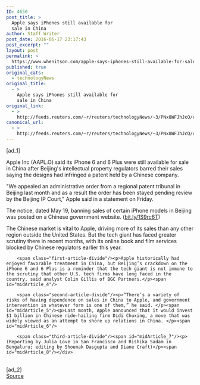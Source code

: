 ```yaml
---
ID: 4650
post_title: >
  Apple says iPhones still available for
  sale in China
author: Staff Writer
post_date: 2016-06-17 23:17:43
post_excerpt: ""
layout: post
permalink: >
  https://www.whenitson.com/apple-says-iphones-still-available-for-sale-in-china/
published: true
original_cats:
  - technologyNews
original_title:
  - >
    Apple says iPhones still available for
    sale in China
original_link:
  - >
    http://feeds.reuters.com/~r/reuters/technologyNews/~3/PNx8WFJhJcQ/us-apple-china-idUSKCN0Z31ZK
canonical_url:
  - >
    http://feeds.reuters.com/~r/reuters/technologyNews/~3/PNx8WFJhJcQ/us-apple-china-idUSKCN0Z31ZK
---
```

 [ad_1]
<br><div id="articleText">
<span id="midArticle_start"/>

<span class="focusParagraph" readability="4"><p><span class="articleLocatio&lt;/span&gt;n">Apple Inc (<span id="symbol_AAPL.O_0">AAPL.O</span>) said its iPhone 6 and 6 Plus were still available for sale in China after Beijing's intellectual property regulators barred their sales saying the designs had infringed a patent held by a Chinese company.</span></p></span><span id="midArticle_0"/><p>"We appealed an administrative order from a regional patent tribunal in Beijing last month and as a result the order has been stayed pending review by the Beijing IP Court," Apple said in a statement on Friday. </p><span id="midArticle_1"/><p>The notice, dated May 19, banning sales of certain iPhone models in Beijing was posted on a Chinese government website. (<a href="http://bit.ly/1S9rc6T">bit.ly/1S9rc6T</a>)</p><span id="midArticle_2"/><p>The Chinese market is vital to Apple, driving more of its sales than any other region outside the United States. But the tech giant has faced greater scrutiny there in recent months, with its online book and film services blocked by Chinese regulators earlier this year.  </p><span id="midArticle_3"/>
        
        <span class="first-article-divide"/><p>Apple historically had enjoyed favorable treatment in China, but Beijing’s crackdown on the iPhone 6 and 6 Plus is a reminder that the tech giant is not immune to the scrutiny that other U.S. tech firms have long faced in the country, said analyst Colin Gillis of BGC Partners.</p><span id="midArticle_4"/>
        
        <span class="second-article-divide"/><p>“There’s a variety of risks of having dependence on sales in China to Apple, and government intervention in whatever form is one of them,” he said. </p><span id="midArticle_5"/><p>Last month, Apple announced that it would invest $1 billion in Chinese ride-hailing firm Didi Chuxing, a move that was widely viewed as an attempt to shore up relations in China. </p><span id="midArticle_6"/>
        
        <span class="third-article-divide"/><span id="midArticle_7"/><p> (Reporting by Julia Love in San Francisco and Rishika Sadam in Bengaluru; editing by Shounak Dasgupta and Diane Craft)</p><span id="midArticle_8"/></div>
<br>[ad_2]
<br><a href="http://feeds.reuters.com/~r/reuters/technologyNews/~3/PNx8WFJhJcQ/us-apple-china-idUSKCN0Z31ZK">Source </a>